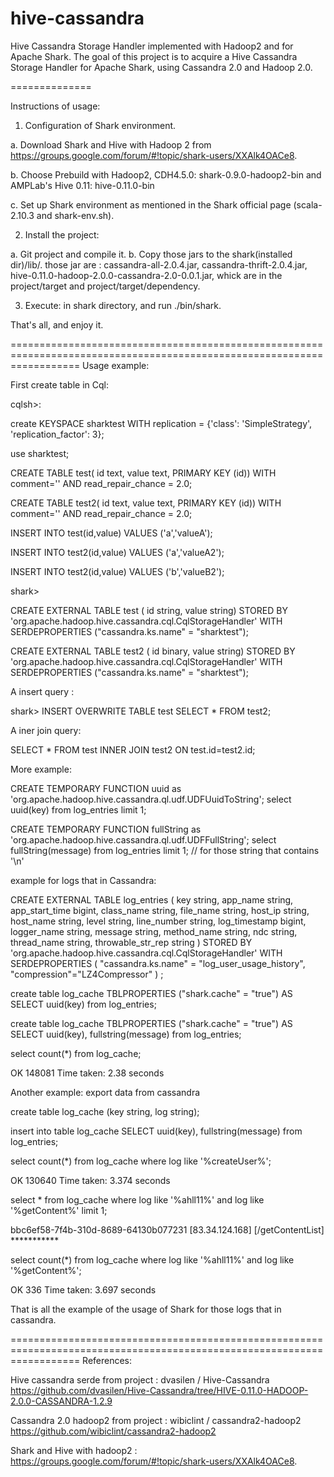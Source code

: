 hive-cassandra
==============

Hive Cassandra Storage Handler implemented with Hadoop2 and for Apache Shark.
The goal of this project is to acquire a Hive Cassandra Storage Handler for Apache Shark, using Cassandra 2.0 and Hadoop 2.0.


==============

Instructions of usage:

1. Configuration of Shark environment.

  a. Download Shark and Hive with Hadoop 2 from https://groups.google.com/forum/#!topic/shark-users/XXAlk4OACe8.

  b. Choose Prebuild with Hadoop2, CDH4.5.0: shark-0.9.0-hadoop2-bin  and   AMPLab's Hive 0.11: hive-0.11.0-bin
                                        
  c. Set up Shark environment as mentioned in the Shark official page (scala-2.10.3 and shark-env.sh).


2. Install the project:

  a. Git project and compile it.
  b. Copy those jars to the shark(installed dir)/lib/. those jar are : cassandra-all-2.0.4.jar, cassandra-thrift-2.0.4.jar,  hive-0.11.0-hadoop-2.0.0-cassandra-2.0-0.0.1.jar, whick are in the project/target and project/target/dependency.
     
     
3. Execute: in shark directory, and run ./bin/shark.


That's all, and enjoy it.

========================================================================================================================
Usage example:

First create table in Cql:

cqlsh>:

create KEYSPACE sharktest WITH replication = {'class': 'SimpleStrategy', 'replication_factor': 3};

use sharktest;

CREATE TABLE test(
    id text,
    value text,
    PRIMARY KEY (id))
WITH comment='' AND read_repair_chance = 2.0;

CREATE TABLE test2(
    id text,
    value text,
    PRIMARY KEY (id))
WITH comment='' AND read_repair_chance = 2.0;


INSERT INTO test(id,value)
VALUES ('a','valueA');

INSERT INTO test2(id,value)
VALUES ('a','valueA2');

INSERT INTO test2(id,value)
VALUES ('b','valueB2');

shark>

CREATE EXTERNAL TABLE test
    ( id string,
  value  string) STORED BY
    'org.apache.hadoop.hive.cassandra.cql.CqlStorageHandler'
    WITH SERDEPROPERTIES ("cassandra.ks.name" = "sharktest");

CREATE EXTERNAL TABLE test2
    ( id binary,
  value  string) STORED BY
    'org.apache.hadoop.hive.cassandra.cql.CqlStorageHandler'
    WITH SERDEPROPERTIES ("cassandra.ks.name" = "sharktest");


 A insert query :
 
 shark> INSERT OVERWRITE TABLE test
        SELECT * FROM test2;
        
 A iner join query:
 
 SELECT * FROM test
 INNER JOIN test2
 ON test.id=test2.id;

More example:

CREATE TEMPORARY FUNCTION uuid  as 'org.apache.hadoop.hive.cassandra.ql.udf.UDFUuidToString';
select uuid(key) from log_entries limit 1;

CREATE TEMPORARY FUNCTION fullString  as 'org.apache.hadoop.hive.cassandra.ql.udf.UDFFullString';
select fullString(message) from log_entries limit 1;
// for those string that contains '\n'

example for logs that in Cassandra:

CREATE EXTERNAL TABLE log_entries (
  key string,
  app_name string,
  app_start_time bigint,
  class_name string,
  file_name string,
  host_ip string,
  host_name string,
  level string,
  line_number string,
  log_timestamp bigint,
  logger_name string,
  message string,
  method_name string,
  ndc string,
  thread_name string,
  throwable_str_rep string
)  STORED BY
    'org.apache.hadoop.hive.cassandra.cql.CqlStorageHandler'
    WITH SERDEPROPERTIES (
"cassandra.ks.name" = "log_user_usage_history",
"compression"="LZ4Compressor"
) ;

create table log_cache TBLPROPERTIES ("shark.cache" = "true") AS SELECT uuid(key) from log_entries;

create table log_cache TBLPROPERTIES ("shark.cache" = "true") AS SELECT uuid(key), fullstring(message) from log_entries;

select count(*) from log_cache;

OK
148081
Time taken: 2.38 seconds

Another example: export data from cassandra

create table log_cache (key string, log string);

insert into table log_cache  SELECT uuid(key), fullstring(message) from log_entries;

select count(*) from log_cache where log like '%createUser%';

OK
130640
Time taken: 3.374 seconds


select * from log_cache where log like '%ahll11%' and log like '%getContent%' limit 1;

bbc6ef58-7f4b-310d-8689-64130b077231	[83.34.124.168] [/getContentList]    ***********

select count(*) from log_cache where log like '%ahll11%' and log like '%getContent%';

OK
336
Time taken: 3.697 seconds

That is all the example of the usage of Shark for those logs that in cassandra.



========================================================================================================================
References:

Hive cassandra serde from project : dvasilen / Hive-Cassandra
https://github.com/dvasilen/Hive-Cassandra/tree/HIVE-0.11.0-HADOOP-2.0.0-CASSANDRA-1.2.9
                          
Cassandra 2.0 hadoop2 from project :  wibiclint / cassandra2-hadoop2
https://github.com/wibiclint/cassandra2-hadoop2                                      
                       
Shark and Hive with hadoop2 : https://groups.google.com/forum/#!topic/shark-users/XXAlk4OACe8.
